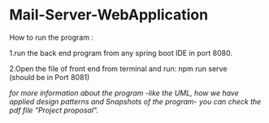 # Mail-Server-WebApplication
 
How to run the program :

1.run the back end program from any spring boot IDE in port 8080.

2.Open the file of  front end from terminal and run: 
npm run serve   
(should be in Port 8081)

*for more information about the program -like the UML, how we have applied design patterns and Snapshots of the program- you can check the pdf file "Project proposal".*

